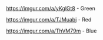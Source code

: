 https://imgur.com/a/yKglGt8 - Green

https://imgur.com/a/TJMuabj - Red

https://imgur.com/a/ThVM79m - Blue

